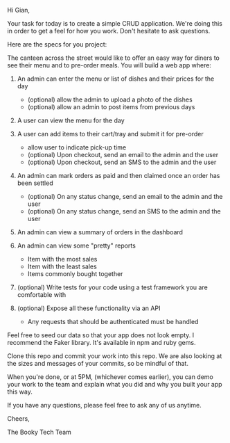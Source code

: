 Hi Gian,

Your task for today is to create a simple CRUD application. We're doing this in order to get a feel for how you work. Don't hesitate to ask questions. 

Here are the specs for you project:

The canteen across the street would like to offer an easy way for diners to see their menu and to pre-order meals. You will build a web app where:

1. An admin can enter the menu or list of dishes and their prices for the day
    - (optional) allow the admin to upload a photo of the dishes
    - (optional) allow an admin to post items from previous days
2. A user can view the menu for the day
3. A user can add items to their cart/tray and submit it for pre-order
    - allow user to indicate pick-up time
    - (optional) Upon checkout, send an email to the admin and the user
    - (optional) Upon checkout, send an SMS to the admin and the user

4. An admin can mark orders as paid and then claimed once an order has been settled
    - (optional) On any status change, send an email to the admin and the user
    - (optional) On any status change, send an SMS to the admin and the user

5.  An admin can view a summary of orders in the dashboard

6. An admin can view some "pretty" reports
    - Item with the most sales
    - Item with the least sales
    - Items commonly bought together

7. (optional) Write tests for your code using a test framework you are comfortable with

8. (optional) Expose all these functionality via an API
    - Any requests that should be authenticated must be handled

Feel free to seed our data so that your app does not look empty. I recommend the Faker library. It's available in npm and ruby gems.

Clone this repo and commit your work into this repo. We are also looking at the sizes and messages of your commits, so be mindful of that.

When you're done, or at 5PM, (whichever comes earlier), you can demo your work to the team and explain what you did and why you built your app this way.

If you have any questions, please feel free to ask any of us anytime.

Cheers,

The Booky Tech Team